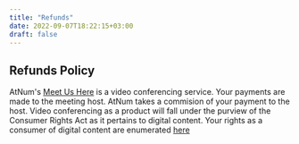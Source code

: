```yaml
---
title: "Refunds"
date: 2022-09-07T18:22:15+03:00
draft: false
---
```

Refunds Policy
---
AtNum's [Meet Us Here](https://meetushere.com "Meet Us Here") is a video conferencing service. Your payments are made to the meeting host. AtNum takes a commision of your payment to the host.
Video conferencing as a product will fall under the purview of the Consumer Rights Act as it pertains to digital content. Your rights as a consumer of  digital content are enumerated [here](https://www.gov.uk/government/news/new-rights-for-consumers-when-buying-digital-content) 


